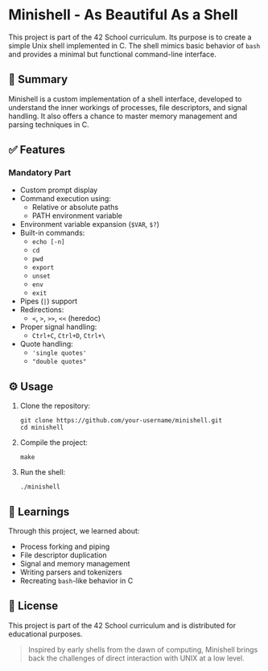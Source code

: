 <!DOCTYPE html>
<html lang="en">
<head>
  <meta charset="UTF-8" />
  <meta name="viewport" content="width=device-width, initial-scale=1.0" />
</head>
<body>
  <img src/>
  <h1>Minishell - As Beautiful As a Shell</h1>

  <p>This project is part of the 42 School curriculum. Its purpose is to create a simple Unix shell implemented in C. The shell mimics basic behavior of <code>bash</code> and provides a minimal but functional command-line interface.</p>

  <h2>🧠 Summary</h2>
  <p>Minishell is a custom implementation of a shell interface, developed to understand the inner workings of processes, file descriptors, and signal handling. It also offers a chance to master memory management and parsing techniques in C.</p>

  <h2>✅ Features</h2>

  <h3>Mandatory Part</h3>
  <ul>
    <li>Custom prompt display</li>
    <li>Command execution using:
      <ul>
        <li>Relative or absolute paths</li>
        <li>PATH environment variable</li>
      </ul>
    </li>
    <li>Environment variable expansion (<code>$VAR</code>, <code>$?</code>)</li>
    <li>Built-in commands:
      <ul>
        <li><code>echo [-n]</code></li>
        <li><code>cd</code></li>
        <li><code>pwd</code></li>
        <li><code>export</code></li>
        <li><code>unset</code></li>
        <li><code>env</code></li>
        <li><code>exit</code></li>
      </ul>
    </li>
    <li>Pipes (<code>|</code>) support</li>
    <li>Redirections:
      <ul>
        <li><code>&lt;</code>, <code>&gt;</code>, <code>&gt;&gt;</code>, <code>&lt;&lt;</code> (heredoc)</li>
      </ul>
    </li>
    <li>Proper signal handling:
      <ul>
        <li><code>Ctrl+C</code>, <code>Ctrl+D</code>, <code>Ctrl+\</code></li>
      </ul>
    </li>
    <li>Quote handling:
      <ul>
        <li><code>'single quotes'</code></li>
        <li><code>"double quotes"</code></li>
      </ul>
    </li>
  </ul>


  <h2>⚙️ Usage</h2>
  <ol>
    <li>Clone the repository:
      <pre><code>git clone https://github.com/your-username/minishell.git
cd minishell</code></pre>
    </li>
    <li>Compile the project:
      <pre><code>make</code></pre>
    </li>
    <li>Run the shell:
      <pre><code>./minishell</code></pre>
    </li>
  </ol>


  <h2>🧠 Learnings</h2>
  <p>Through this project, we learned about:</p>
  <ul>
    <li>Process forking and piping</li>
    <li>File descriptor duplication</li>
    <li>Signal and memory management</li>
    <li>Writing parsers and tokenizers</li>
    <li>Recreating <code>bash</code>-like behavior in C</li>
  </ul>

  <h2>📄 License</h2>
  <p>This project is part of the 42 School curriculum and is distributed for educational purposes.</p>

  <blockquote>
    Inspired by early shells from the dawn of computing, Minishell brings back the challenges of direct interaction with UNIX at a low level.
  </blockquote>
</body>
</html>
